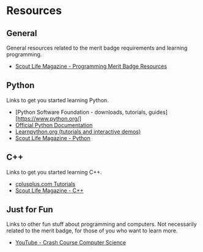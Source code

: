 # Resources

## General

General resources related to the merit badge requirements and learning programming.

- [Scout Life Magazine - Programming Merit Badge Resources](https://scoutlife.org/merit-badges/programming-merit-badge/)

## Python

Links to get you started learning Python.

- [Python Software Foundation - downloads, tutorials, guides][https://www.python.org/]
- [Official Python Documentation](http://www.python.org/doc/)
- [Learnpython.org (tutorials and interactive demos)](http://www.learnpython.org/)
- [Scout Life Magazine - Python](https://scoutlife.org/about-scouts/merit-badge-resources/programming/42476/python/)

## C++

Links to get you started learning C++.

- [cplusplus.com Tutorials](http://www.cplusplus.com/doc/tutorial/)
- [Scout Life Magazine - C++](https://scoutlife.org/about-scouts/merit-badge-resources/programming/42439/c-2/)

## Just for Fun

Links to other fun stuff about programming and computers. Not necessarily related to the merit badge, for those of you who want to learn more.

- [YouTube - Crash Course Computer Science](https://youtube.com/playlist?list=PL8dPuuaLjXtNlUrzyH5r6jN9ulIgZBpdo)
